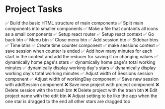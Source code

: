 # Project Tasks

✅ Build the basic HTML structure of main components
✅ Split main components into smaller components
✅ Make a file that containts all icons as a small components
✅ Setup react router
✅ Setup react context
✅ Go back btn
✅ Menu btn
✅ Close menu btn
✅ Add session btn
✅ Sidebar btns
✅ Time btns
✅ Create time counter component
✅ make sessions context
✅ save session when counter is ended
✅ Add how many minutes for each start in the context and add the reducer for saving it on changing values
✅ dynamically home page's stars
✅ dynamically home page's total working minutes
✅ dynamically display working day's stars
✅ dynamically display working day's total working minutes
✅ Adjust width of Sessions session component
✅ Adjust width of workingDay component
✅ Save new session with addSession component
❌ Save new project with project component
❌ Delete session with the trash btn
❌ Delete project with the trash btn
❌ Edit project name with the edit btn
❌ Adjust setting to be like the app when the one star is dragged to the end all other stars are dragged too
